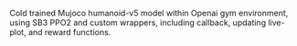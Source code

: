 Cold trained Mujoco humanoid-v5 model within Openai gym environment, using SB3 PPO2 and custom wrappers, including callback, updating live-plot, and reward functions.
